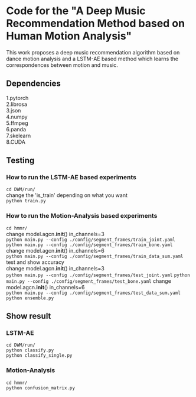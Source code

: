 # Code for the "A Deep Music Recommendation Method based on Human Motion Analysis"
This work proposes a deep music recommendation algorithm based on dance motion analysis and a LSTM-AE based method which learns the correspondences between motion and music.
## Dependencies
1.pytorch\
2.librosa\
3.json\
4.numpy\
5.ffmpeg\
6.panda\
7.skelearn\
8.CUDA
## Testing

### How to run the LSTM-AE based experiments
`cd DWM/run/`\
change the 'is_train' depending on what you want\
`python train.py`
### How to run the Motion-Analysis based experiments
`cd hmmr/`\
change model.agcn.__init__() in_channels=3\
`python main.py --config ./config/segment_frames/train_joint.yaml`
`python main.py --config ./config/segment_frames/train_bone.yaml`
change model.agcn.__init__() in_channels=6\
`python main.py --config ./config/segment_frames/train_data_sum.yaml`\
test and show accuracy\
change model.agcn.__init__() in_channels=3\
`python main.py --config ./config/segment_frames/test_joint.yaml`
`python main.py --config ./config/segment_frames/test_bone.yaml`
change model.agcn.__init__() in_channels=6\
`python main.py --config ./config/segment_frames/test_data_sum.yaml`\
`python ensemble.py`
## Show result
### LSTM-AE
`cd DWM/run/`\
`python classify.py`\
`python classify_single.py`
### Motion-Analysis
`cd hmmr/`\
`python confusion_matrix.py`
